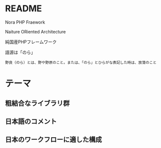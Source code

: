  README 
========
Nora PHP Fraework

Naiture ORiented Architecture

純国産PHPフレームワーク

語源は「のら」

    野良（のら）とは、野や野原のこと。または、「のら」とひらがな表記した時は、放蕩のこと

 テーマ
========

粗結合なライブラリ群
---

日本語のコメント
---

日本のワークフローに適した構成
---
